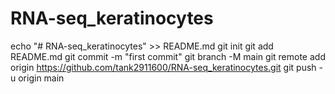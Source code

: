 # RNA-seq_keratinocytes
echo "# RNA-seq_keratinocytes" >> README.md
git init
git add README.md
git commit -m "first commit"
git branch -M main
git remote add origin https://github.com/tank2911600/RNA-seq_keratinocytes.git
git push -u origin main

